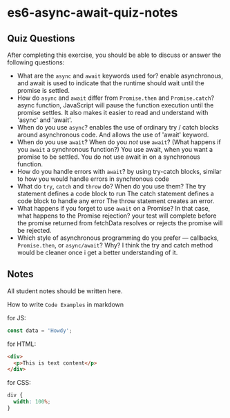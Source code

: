 # es6-async-await-quiz-notes

## Quiz Questions

After completing this exercise, you should be able to discuss or answer the following questions:

- What are the `async` and `await` keywords used for?
  enable asynchronous, and await is used to indicate that the runtime should wait until the promise is settled.
- How do `async` and `await` differ from `Promise.then` and `Promise.catch`?
  async function, JavaScript will pause the function execution until the promise settles.
  It also makes it easier to read and understand with 'async' and 'await'.
- When do you use `async`?
  enables the use of ordinary try / catch blocks around asynchronous code. And allows the use of 'await' keyword.
- When do you use `await`? When do you _not_ use `await`? (What happens if you `await` a synchronous function?)
  You use await, when you want a promise to be settled.
  You do not use await in on a synchronous function.
- How do you handle errors with `await`?
  by using try-catch blocks, similar to how you would handle errors in synchronous code
- What do `try`, `catch` and `throw` do? When do you use them?
  The try statement defines a code block to run
  The catch statement defines a code block to handle any error
  The throw statement creates an error.
- What happens if you forget to use `await` on a Promise? In that case, what happens to the Promise rejection?
  your test will complete before the promise returned from fetchData resolves or rejects
  the promise will be rejected.
- Which style of asynchronous programming do you prefer — callbacks, `Promise.then`, or `async/await`? Why?
  I think the try and catch method would be cleaner once i get a better understanding of it.

## Notes

All student notes should be written here.

How to write `Code Examples` in markdown

for JS:

```javascript
const data = 'Howdy';
```

for HTML:

```html
<div>
  <p>This is text content</p>
</div>
```

for CSS:

```css
div {
  width: 100%;
}
```
